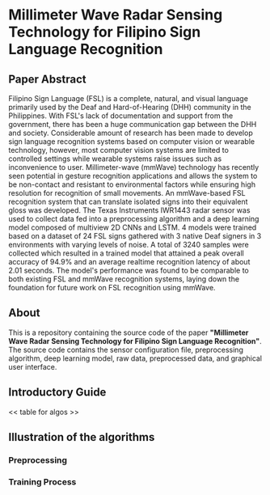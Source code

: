 # Millimeter Wave Radar Sensing Technology for Filipino Sign Language Recognition

## Paper Abstract

Filipino Sign Language (FSL) is a complete, natural, and visual language primarily used by the Deaf and Hard-of-Hearing (DHH) community in the Philippines. With FSL's lack of documentation and support from the government, there has been a huge communication gap between the DHH and society. Considerable amount of research has been made to develop sign language recognition systems based on computer vision or wearable technology, however, most computer vision systems are limited to controlled settings while wearable systems raise issues such as inconvenience to user. Millimeter-wave (mmWave) technology has recently seen potential in gesture recognition applications and allows the system to be non-contact and resistant to environmental factors while ensuring high resolution for recognition of small movements. An mmWave-based FSL recognition system that can translate isolated signs into their equivalent gloss was developed. The Texas Instruments IWR1443 radar sensor was used to collect data fed into a preprocessing algorithm and a deep learning model composed of multiview 2D CNNs and LSTM. 4 models were trained based on a dataset of 24 FSL signs gathered with 3 native Deaf signers in 3 environments with varying levels of noise. A total of 3240 samples were collected which resulted in a trained model that attained a peak overall accuracy of 94.9\% and an average realtime recognition latency of about 2.01 seconds. The model's performance was found to be comparable to both existing FSL and mmWave recognition systems, laying down the foundation for future work on FSL recognition using mmWave.

## About 

This is a repository containing the source code of the paper **"Millimeter Wave Radar Sensing Technology for Filipino Sign Language Recognition"**. The source code contains the sensor configuration file, preprocessing algorithm, deep learning model, raw data, preprocessed data, and graphical user interface.

## Introductory Guide

<< table for algos >>

## Illustration of the algorithms

### Preprocessing


### Training Process
